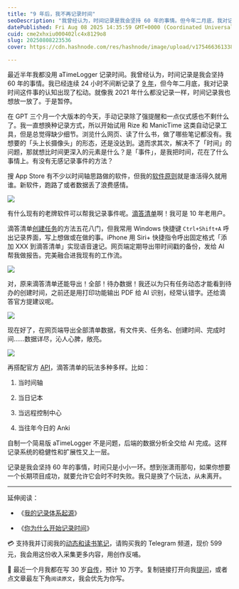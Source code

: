 ```yaml
---
title: "9 年后，我不再记录时间"
seoDescription: "我曾经认为，时间记录是我会坚持 60 年的事情。但今年二月底，我对记录时间这件事的认知出现了松动。"
datePublished: Fri Aug 08 2025 14:35:59 GMT+0000 (Coordinated Universal Time)
cuid: cme2xhxiu000402lc4x8129o8
slug: 20250808223536
cover: https://cdn.hashnode.com/res/hashnode/image/upload/v1754663613380/0224a744-82b2-4129-b870-101718d78d99.jpeg

---
```


最近半年我都没用 aTimeLogger 记录时间。我曾经认为，时间记录是我会坚持 60 年的事情。我已经连续 24 小时不间断记录了 [9 年](https://mp.weixin.qq.com/s/iufaGiryP9kOomakbNpdOg)，但今年二月底，我对记录时间这件事的认知出现了松动。就像我 2021 年什么都没记录一样，时间记录我也想放一放了。于是暂停。

在 GPT 三个月一个大版本的今天，手动记录除了强提醒和一点仪式感也不剩什么了。我一直想换种记录方式，所以开始试用 Rize 和 ManicTime 这类自动记录工具，但是总觉得缺少细节。浏览什么网页、读了什么书，做了哪些笔记都没有。我想要的「头上长摄像头」的形态，还是没达到。退而求其次，解决不了「时间」的问题，那就想比时间更深入的元素是什么？是「事件」，是我把时间，花在了什么事情上。有没有无感记录事件的方法？

搜 App Store 有不少以时间轴思路做的软件，但我的[软件原则](https://mp.weixin.qq.com/s/WKGXxlabl1BPUfQVIWE0hQ)就是谁活得久就用谁。新软件，跑路了或者数据丢了浪费感情。

![](https://cdn.hashnode.com/res/hashnode/image/upload/v1754663627718/c0f10947-f51d-4860-a401-c053203a2953.jpeg)

有什么现有的老牌软件可以帮我记录事件呢。[滴答清单](https://dida365.com/wechatInvite?c%3D0%26p%3Dxeh9ull6%26t%3D0)啊！我可是 10 年老用户。

滴答清单[创建任务](https://help.dida365.com/articles/6950658877373284352)的方法五花八门，但我常用 Windows 快捷键 `Ctrl+Shift+A` 呼出记录界面，写上想做或在做的事。iPhone 用 Siri+ 快捷指令呼出固定格式「添加 XXX 到滴答清单」实现语音速记。网页端定期导出带时间戳的备份，发给 AI 帮我做报告。完美融合进我现有的工作流。

![](https://cdn.hashnode.com/res/hashnode/image/upload/v1754663701233/31a29aec-5478-4c51-bea7-c022423c4b9f.png)

对，原来滴答清单还能导出！全部！待办数据！我还以为只有任务动态才能看到待办的创建时间，之前还是用打印功能输出 PDF 给 AI 识别，经常认错字。还给滴答官方提建议呢。

![](https://cdn.hashnode.com/res/hashnode/image/upload/v1754663638882/e54b459f-4132-4421-99a8-e35b778de505.png)

现在好了，在网页端导出全部清单数据，有文件夹、任务名、创建时间、完成时间……数据详尽，沁人心脾，敞亮。

![](https://cdn.hashnode.com/res/hashnode/image/upload/v1754663650314/3412842f-1281-4392-8639-bab5eb8e3f6f.png)

再搭配官方 [API](https://developer.dida365.com/api#/openapi?id=dida365-open-api)，滴答清单的玩法多种多样。比如：

1. 当时间轴
    
2. 当日记本
    
3. 当远程控制中心
    
4. 当往年今日的 Anki
    

自制一个简易版 aTimeLogger 不是问题，后端的数据分析全交给 AI 完成。这样记录系统的稳健性和扩展性又上一层。

记录是我会坚持 60 年的事情，时间只是小小一环。想到张潇雨那句，如果你想要一个长期项目成功，就要允许它会时不时失败。我只是换了个玩法，从未离开。

---

延伸阅读：

* 《[我的记录体系起源](https://mp.weixin.qq.com/s/iufaGiryP9kOomakbNpdOg)》
    
* 《[你为什么开始记录时间](https://mp.weixin.qq.com/s/a--RLI5v2Bsp3IRkTvOnVw)》
    

💳 支持我并订阅我的[动态和读书笔记](https://mp.weixin.qq.com/s/u9sg3KBe9k3L3oOUZcRd5w)，请购买我的 Telegram 频道，现价 599 元，我会用这份收入采集更多内容，用创作反哺。

📖 最近一个月我都在写 30 岁[自传](https://mp.weixin.qq.com/s?__biz=MzI3MzU5MDA1OQ==&mid=2247488741&idx=1&sn=3aca11b2f15bcb82156b45c8a69ae937&chksm=eb21a6a1dc562fb7bbf6242bc1a68995eba7b560a49627ac031e129b33aa29a624896186a2a3#rd)，预计 10 万字。复制链接打开向我[提问](https://wj.qq.com/s2/15897499/4fe9/)，或者点文章最左下角`阅读原文`，我会优先为你写。
